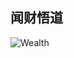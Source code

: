 ## 闻财悟道 
![Wealth](https://github.com/Stock-Fund/XCrawler/blob/main/picAssets/Wealth-Creation-Strategies.jpg)
